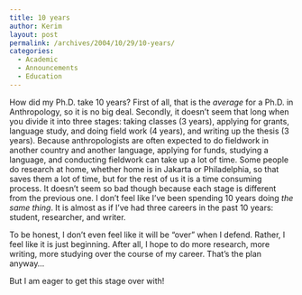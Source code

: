 ```yaml
---
title: 10 years
author: Kerim
layout: post
permalink: /archives/2004/10/29/10-years/
categories:
  - Academic
  - Announcements
  - Education
---
```

How did my Ph.D. take 10 years? First of all, that is the *average* for a Ph.D. in Anthropology, so it is no big deal. Secondly, it doesn&#8217;t seem that long when you divide it into three stages: taking classes (3 years), applying for grants, language study, and doing field work (4 years), and writing up the thesis (3 years). Because anthropologists are often expected to do fieldwork in another country and another language, applying for funds, studying a language, and conducting fieldwork can take up a lot of time. Some people do research at home, whether home is in Jakarta or Philadelphia, so that saves them a lot of time, but for the rest of us it is a time consuming process. It doesn&#8217;t seem so bad though because each stage is different from the previous one. I don&#8217;t feel like I&#8217;ve been spending 10 years doing *the same thing*. It is almost as if I&#8217;ve had three careers in the past 10 years: student, researcher, and writer.

To be honest, I don&#8217;t even feel like it will be &#8220;over&#8221; when I defend. Rather, I feel like it is just beginning. After all, I hope to do more research, more writing, more studying over the course of my career. That&#8217;s the plan anyway&#8230;

But I am eager to get this stage over with!

